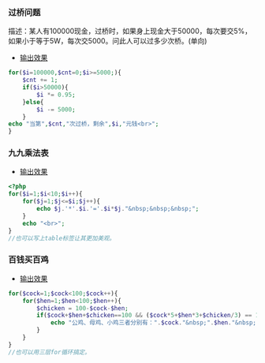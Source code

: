 ### 过桥问题

描述：某人有100000现金，过桥时，如果身上现金大于50000，每次要交5%，如果小于等于5W，每次交5000。问此人可以过多少次桥。(单向)

* [输出效果](http://ww1.sinaimg.cn/large/005xbErCgy1fho984or4xj30aw0dyjt2.jpg)
```php
for($i=100000,$cnt=0;$i>=5000;){
	$cnt += 1;
	if($i>50000){
		$i *= 0.95;
	}else{
		$i -= 5000;
	}
echo "当第",$cnt,"次过桥，剩余",$i,"元钱<br>";
}
```
### 九九乘法表
* [输出效果](http://ww1.sinaimg.cn/large/005xbErCgy1fho909alwoj30hn05pdg3.jpg)
```php
<?php
for($i=1;$i<10;$i++){
	for($j=1;$j<=$i;$j++){
		echo $j.'*'.$i.'='.$i*$j."&nbsp;&nbsp;&nbsp;";
	}
	echo "<br>";
}
//也可以写上table标签让其更加美观。
```
### 百钱买百鸡
* [输出效果](http://ww1.sinaimg.cn/large/005xbErCgy1fhoa5vnxm5j309202ewed.jpg)
```php
for($cock=1;$cock<100;$cock++){
	for($hen=1;$hen<100;$hen++){
		$chicken = 100-$cock-$hen;
		if($cock+$hen+$chicken==100 && ($cock*5+$hen*3+$chicken/3) == 100){
			echo "公鸡、母鸡、小鸡三者分别有：".$cock."&nbsp;".$hen."&nbsp;".$chicken."只<br>";
		}
	}
}
//也可以用三层for循环搞定。
```
